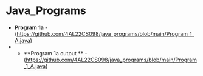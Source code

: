 # Java_Programs

- **Program 1a** - (https://github.com/4AL22CS098/java_programs/blob/main/Program_1_A.java)
- - **Program 1a output ** - (https://github.com/4AL22CS098/java_programs/blob/main/Program_1_A.java)
